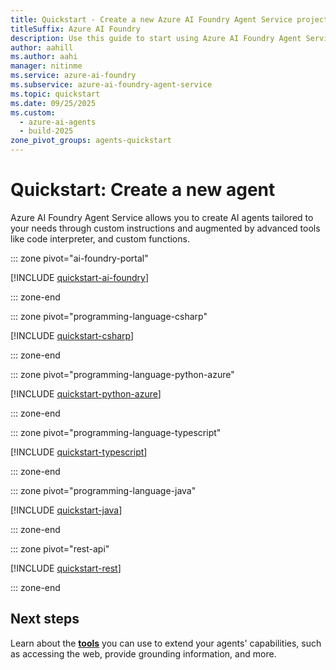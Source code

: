 ```yaml
---
title: Quickstart - Create a new Azure AI Foundry Agent Service project
titleSuffix: Azure AI Foundry
description: Use this guide to start using Azure AI Foundry Agent Service.
author: aahill
ms.author: aahi
manager: nitinme
ms.service: azure-ai-foundry
ms.subservice: azure-ai-foundry-agent-service
ms.topic: quickstart
ms.date: 09/25/2025
ms.custom:
  - azure-ai-agents
  - build-2025
zone_pivot_groups: agents-quickstart
---
```


# Quickstart: Create a new agent

Azure AI Foundry Agent Service allows you to create AI agents tailored to your needs through custom instructions and augmented by advanced tools like code interpreter, and custom functions.

::: zone pivot="ai-foundry-portal"

[!INCLUDE [quickstart-ai-foundry](includes/quickstart-foundry.md)]

::: zone-end

::: zone pivot="programming-language-csharp"

[!INCLUDE [quickstart-csharp](includes/quickstart-csharp.md)]

::: zone-end

::: zone pivot="programming-language-python-azure"

[!INCLUDE [quickstart-python-azure](includes/quickstart-python.md)]

::: zone-end

::: zone pivot="programming-language-typescript"

[!INCLUDE [quickstart-typescript](includes/quickstart-typescript.md)]

::: zone-end

::: zone pivot="programming-language-java"

[!INCLUDE [quickstart-java](includes/quickstart-java.md)]

::: zone-end

::: zone pivot="rest-api"

[!INCLUDE [quickstart-rest](includes/quickstart-rest.md)]

::: zone-end

## Next steps

Learn about the [**tools**](./how-to/tools/overview.md) you can use to extend your agents' capabilities, such as accessing the web, provide grounding information, and more. 

